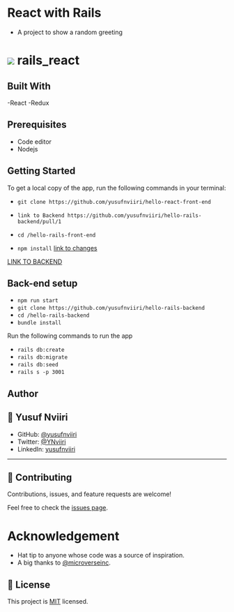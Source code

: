 # React with Rails
- A project to show a random greeting 
# ![](https://img.shields.io/badge/Microverse-blueviolet) rails_react



## Built With

-React
-Redux


## Prerequisites


- Code editor
- Nodejs


## Getting Started
To get a local copy of the app, run the following commands in your terminal:
- `git clone https://github.com/yusufnviiri/hello-react-front-end`
- `link to Backend https://github.com/yusufnviiri/hello-rails-backend/pull/1`

- `cd /hello-rails-front-end`
- `npm install`
[link to changes](https://github.com/yusufnviiri/hello-rails-backend/pull/1)

[LINK TO BACKEND](https://github.com/yusufnviiri/hello-rails-backend)
## Back-end setup
- `npm run start`
- `git clone https://github.com/yusufnviiri/hello-rails-backend`
- `cd /hello-rails-backend`
- `bundle install`


Run the following commands to run the app

- `rails db:create`
- `rails db:migrate`
- `rails db:seed`
- `rails s -p 3001`
## Author


## 👤 Yusuf Nviiri
- GitHub: [@yusufnviiri](https://github.com/yusufnviiri)
- Twitter: [@YNviiri](https://twitter.com/YNviiri)
- LinkedIn: [yusufnviiri]( https://www.linkedin.com/in/yusuf-nviiri-8b4146206/)
***


## 🤝 Contributing

Contributions, issues, and feature requests are welcome!

Feel free to check the [issues page](https://github.com/aimalamiri/Ruby-Catalog/issues).

# Acknowledgement

- Hat tip to anyone whose code was a source of inspiration.
- A big thanks to [@microverseinc](https://github.com/microverseinc).
## 📝 License
This project is [MIT](./MIT.md) licensed.
